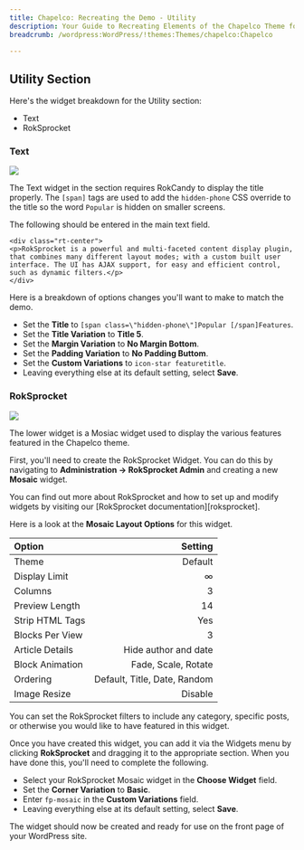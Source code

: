 ```yaml
---
title: Chapelco: Recreating the Demo - Utility
description: Your Guide to Recreating Elements of the Chapelco Theme for WordPress
breadcrumb: /wordpress:WordPress/!themes:Themes/chapelco:Chapelco

---
```


Utility Section
-----

Here's the widget breakdown for the Utility section:

* Text
* RokSprocket

### Text

![][demo]

The Text widget in the section requires RokCandy to display the title properly. The `[span]` tags are used to add the `hidden-phone` CSS override to the title so the word `Popular` is hidden on smaller screens.

The following should be entered in the main text field.

~~~
<div class="rt-center">
<p>RokSprocket is a powerful and multi-faceted content display plugin, that combines many different layout modes; with a custom built user interface. The UI has AJAX support, for easy and efficient control, such as dynamic filters.</p>
</div>
~~~

Here is a breakdown of options changes you'll want to make to match the demo.

* Set the **Title** to `[span class=\"hidden-phone\"]Popular [/span]Features`.
* Set the **Title Variation** to **Title 5**.
* Set the **Margin Variation** to **No Margin Bottom**.
* Set the **Padding Variation** to **No Padding Buttom**.
* Set the **Custom Variations** to `icon-star featuretitle`.
* Leaving everything else at its default setting, select **Save**.

### RokSprocket

![][demo2]

The lower widget is a Mosiac widget used to display the various features featured in the Chapelco theme.

First, you'll need to create the RokSprocket Widget. You can do this by navigating to **Administration -> RokSprocket Admin** and creating a new **Mosaic** widget. 

You can find out more about RokSprocket and how to set up and modify widgets by visiting our [RokSprocket documentation][roksprocket].

Here is a look at the **Mosaic Layout Options** for this widget.

| Option          |                      Setting |  
| :-------------- | ---------------------------: |  
| Theme           |                      Default |  
| Display Limit   |                            ∞ |  
| Columns         |                            3 |  
| Preview Length  |                           14 |  
| Strip HTML Tags |                          Yes |  
| Blocks Per View |                            3 |  
| Article Details |         Hide author and date |  
| Block Animation |          Fade, Scale, Rotate |  
| Ordering        | Default, Title, Date, Random |  
| Image Resize    |                      Disable |  

You can set the RokSprocket filters to include any category, specific posts, or otherwise you would like to have featured in this widget.

Once you have created this widget, you can add it via the Widgets menu by clicking **RokSprocket** and dragging it to the appropriate section. When you have done this, you'll need to complete the following.

* Select your RokSprocket Mosaic widget in the **Choose Widget** field.
* Set the **Corner Variation** to **Basic**.
* Enter `fp-mosaic` in the **Custom Variations** field.
* Leaving everything else at its default setting, select **Save**.

The widget should now be created and ready for use on the front page of your WordPress site.

[demo]: assets/demo_3.jpeg
[demo2]: assets/demo_4.jpeg